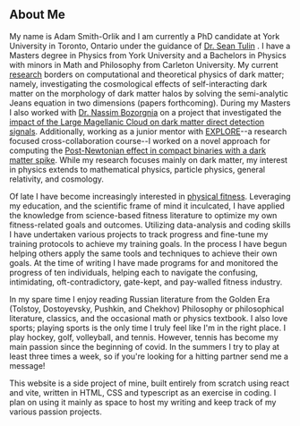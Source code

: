 ## About Me
My name is Adam Smith-Orlik and I am currently a PhD candidate at York University in Toronto, Ontario under the guidance of [Dr. Sean Tulin](https://www.yorku.ca/stulin/) . I have a Masters degree in Physics from York University and a Bachelors in Physics with minors in Math and Philosophy from Carleton University. My current [research](/research) borders on computational and theoretical physics of dark matter; namely, investigating the cosmological effects of self-interacting dark matter on the morphology of dark matter halos by solving the semi-analytic Jeans equation in two dimensions (papers forthcoming). During my Masters I also worked with [Dr. Nassim Bozorgnia](https://apps.ualberta.ca/directory/person/bozorgni) on a project that investigated the [impact of the Large Magellanic Cloud on dark matter direct detection signals](https://arxiv.org/pdf/2302.04281). Additionally, working as a junior mentor with [EXPLORE](https://dmgw.space/EXPLORE)--a research focused cross-collaboration course--I worked on a novel approach for computing the [Post-Newtonian effect in compact binaries with a dark matter spike](https://arxiv.org/pdf/2401.06084). While my research focuses mainly on dark matter, my interest in physics extends to mathematical physics, particle physics, general relativity, and cosmology. 

Of late I have become increasingly interested in [physical fitness](https://www.instagram.com/natty_addy14/). Leveraging my education, and the scientific frame of mind it inculcated, I have applied the knowledge from science-based fitness literature to optimize my own fitness-related goals and outcomes. Utilizing data-analysis and coding skills I have undertaken various projects to track progress and fine-tune my training protocols to achieve my training goals. In the process I have begun helping others apply the same tools and techniques to achieve their own goals. At the time of writing I have made programs for and monitored the progress of ten individuals, helping each to navigate the confusing, intimidating, oft-contradictory, gate-kept, and pay-walled fitness industry. 

In my spare time I enjoy reading Russian literature from the Golden Era (Tolstoy, Dostoyevsky, Pushkin, and Chekhov) Philosophy or philosophical literature, classics, and the occasional math or physics textbook. I also love sports; playing sports is the only time I truly feel like I'm in the right place. I play hockey, golf, volleyball, and tennis. However, tennis has become my main passion since the beginning of covid. In the summers I try to play at least three times a week, so if you're looking for a hitting partner send me a message!

This website is a side project of mine, built entirely from scratch using react and vite, written in HTML, CSS and typescript as an exercise in coding. I plan on using it mainly as space to host my writing and keep track of my various passion projects.  













